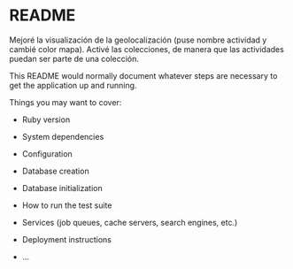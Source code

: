 # README

Mejoré la visualización de la geolocalización (puse nombre actividad y cambié color mapa).
Activé las colecciones, de manera que las actividades puedan ser parte de una colección.

This README would normally document whatever steps are necessary to get the
application up and running.

Things you may want to cover:

* Ruby version

* System dependencies

* Configuration

* Database creation

* Database initialization

* How to run the test suite

* Services (job queues, cache servers, search engines, etc.)

* Deployment instructions

* ...
